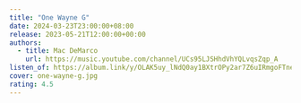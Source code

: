 ```yaml
---
title: "One Wayne G"
date: 2024-03-23T23:00:00+08:00
release: 2023-05-21T12:00:00+00:00
authors:
  - title: Mac DeMarco
    url: https://music.youtube.com/channel/UCs95LJSHhdVhYQLvqsZqp_A
listen_of: https://album.link/y/OLAK5uy_lNdQ0ay1BXtrOPy2ar7Z6uIRmgoFTnehw
cover: one-wayne-g.jpg
rating: 4.5
---
```

